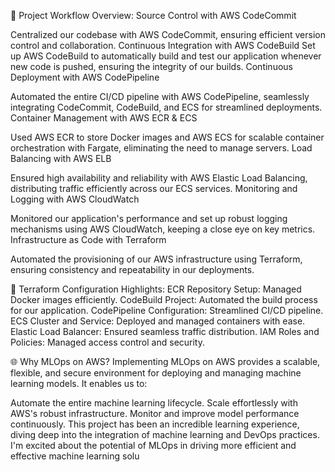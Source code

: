 🔧 Project Workflow Overview:
Source Control with AWS CodeCommit

Centralized our codebase with AWS CodeCommit, ensuring efficient version control and collaboration.
Continuous Integration with AWS CodeBuild
Set up AWS CodeBuild to automatically build and test our application whenever new code is pushed, ensuring the integrity of our builds.
Continuous Deployment with AWS CodePipeline

Automated the entire CI/CD pipeline with AWS CodePipeline, seamlessly integrating CodeCommit, CodeBuild, and ECS for streamlined deployments.
Container Management with AWS ECR & ECS

Used AWS ECR to store Docker images and AWS ECS for scalable container orchestration with Fargate, eliminating the need to manage servers.
Load Balancing with AWS ELB

Ensured high availability and reliability with AWS Elastic Load Balancing, distributing traffic efficiently across our ECS services.
Monitoring and Logging with AWS CloudWatch

Monitored our application's performance and set up robust logging mechanisms using AWS CloudWatch, keeping a close eye on key metrics.
Infrastructure as Code with Terraform

Automated the provisioning of our AWS infrastructure using Terraform, ensuring consistency and repeatability in our deployments.


📂 Terraform Configuration Highlights:
ECR Repository Setup: Managed Docker images efficiently.
CodeBuild Project: Automated the build process for our application.
CodePipeline Configuration: Streamlined CI/CD pipeline.
ECS Cluster and Service: Deployed and managed containers with ease.
Elastic Load Balancer: Ensured seamless traffic distribution.
IAM Roles and Policies: Managed access control and security.

🌐 Why MLOps on AWS?
Implementing MLOps on AWS provides a scalable, flexible, and secure environment for deploying and managing machine learning models. It enables us to:

Automate the entire machine learning lifecycle.
Scale effortlessly with AWS's robust infrastructure.
Monitor and improve model performance continuously.
This project has been an incredible learning experience, diving deep into the integration of machine learning and DevOps practices. I'm excited about the potential of MLOps in driving more efficient and effective machine learning solu
